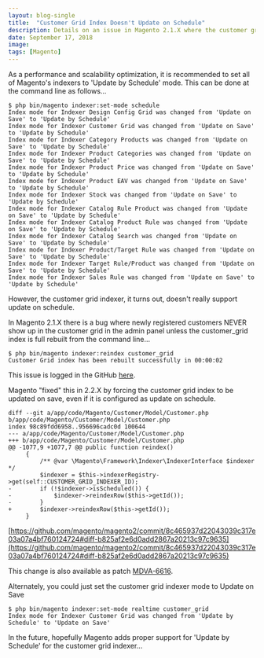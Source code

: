 ```yaml
---
layout: blog-single
title:  "Customer Grid Index Doesn't Update on Schedule"
description: Details on an issue in Magento 2.1.X where the customer grid index doesn't update on schedule.
date: September 17, 2018
image:
tags: [Magento]
---
```


As a performance and scalability optimization, it is recommended to set all of Magento's indexers to 'Update by Schedule' mode. This can be done at the command line as follows...

```
$ php bin/magento indexer:set-mode schedule
Index mode for Indexer Design Config Grid was changed from 'Update on Save' to 'Update by Schedule'
Index mode for Indexer Customer Grid was changed from 'Update on Save' to 'Update by Schedule'
Index mode for Indexer Category Products was changed from 'Update on Save' to 'Update by Schedule'
Index mode for Indexer Product Categories was changed from 'Update on Save' to 'Update by Schedule'
Index mode for Indexer Product Price was changed from 'Update on Save' to 'Update by Schedule'
Index mode for Indexer Product EAV was changed from 'Update on Save' to 'Update by Schedule'
Index mode for Indexer Stock was changed from 'Update on Save' to 'Update by Schedule'
Index mode for Indexer Catalog Rule Product was changed from 'Update on Save' to 'Update by Schedule'
Index mode for Indexer Catalog Product Rule was changed from 'Update on Save' to 'Update by Schedule'
Index mode for Indexer Catalog Search was changed from 'Update on Save' to 'Update by Schedule'
Index mode for Indexer Product/Target Rule was changed from 'Update on Save' to 'Update by Schedule'
Index mode for Indexer Target Rule/Product was changed from 'Update on Save' to 'Update by Schedule'
Index mode for Indexer Sales Rule was changed from 'Update on Save' to 'Update by Schedule'
```

However, the customer grid indexer, it turns out, doesn't really support update on schedule.

<!-- excerpt_separator -->

In Magento 2.1.X there is a bug where newly registered customers NEVER show up in the customer grid in the admin panel unless the customer_grid index is full rebuilt from the command line...

```
$ php bin/magento indexer:reindex customer_grid
Customer Grid index has been rebuilt successfully in 00:00:02
```

This issue is logged in the GitHub [here](https://github.com/magento/magento2/issues/10829).

Magento "fixed" this in 2.2.X by forcing the customer grid index to be updated on save, even if it is configured as update on schedule.

```
diff --git a/app/code/Magento/Customer/Model/Customer.php b/app/code/Magento/Customer/Model/Customer.php
index 98c89fdd6958..956696cadc0d 100644
--- a/app/code/Magento/Customer/Model/Customer.php
+++ b/app/code/Magento/Customer/Model/Customer.php
@@ -1077,9 +1077,7 @@ public function reindex()
     {
         /** @var \Magento\Framework\Indexer\IndexerInterface $indexer */
         $indexer = $this->indexerRegistry->get(self::CUSTOMER_GRID_INDEXER_ID);
-        if (!$indexer->isScheduled()) {
-            $indexer->reindexRow($this->getId());
-        }
+        $indexer->reindexRow($this->getId());
     }
```

[https://github.com/magento/magento2/commit/8c465937d22043039c317e03a07a4bf760124724#diff-b825af2e6d0add2867a20213c97c9635](https://github.com/magento/magento2/commit/8c465937d22043039c317e03a07a4bf760124724#diff-b825af2e6d0add2867a20213c97c9635)

This change is also available as patch [MDVA-6616](https://gist.github.com/mpchadwick/28563b0ab36c5e43a59ab5546af9930a).
 
Alternately, you could just set the customer grid indexer mode to Update on Save

```
$ php bin/magento indexer:set-mode realtime customer_grid
Index mode for Indexer Customer Grid was changed from 'Update by Schedule' to 'Update on Save'
```

In the future, hopefully Magento adds proper support for 'Update by Schedule' for the customer grid indexer...